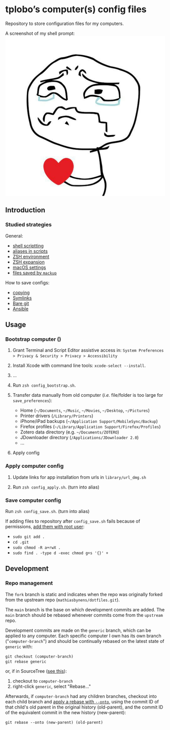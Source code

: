 # tplobo’s computer(s) config files

Repository to store configuration files for my computers.

A screenshot of my shell prompt:
![Screenshot of my shell prompt](images/sorry.jpg)

## Introduction

### Studied strategies

General:

- [shell scriptting](https://gist.github.com/mrichman/f5c0c6f0c0873392c719265dfd209e12)
- [aliases in scripts](https://unix.stackexchange.com/questions/1496/why-doesnt-my-bash-script-recognize-aliases)
- [ZSH environment](https://apple.stackexchange.com/questions/388622/zsh-zprofile-zshrc-zlogin-what-goes-where)
- [ZSH expansion](https://thevaluable.dev/zsh-expansion-guide-example/)
- [macOS settings](https://github.com/tiiiecherle/osx_install_config)
- [files saved by `mackup`](https://github.com/lra/mackup)

How to save configs:

- [copying](https://github.com/mathiasbynens/dotfiles)
- [Symlinks](https://www.youtube.com/watch?v=r_MpUP6aKiQ)
- [Bare git](https://www.atlassian.com/git/tutorials/dotfiles)
- [Ansible](https://www.youtube.com/watch?v=hPPIScBt4Gw)

## Usage

### Bootstrap computer ()

1. Grant Terminal and Script Editor assistive access in:
   `System Preferences > Privacy & Security > Privacy > Accessibility`

1. Install Xcode with command line tools: `xcode-select --install`.

1. ...

1. Run `zsh config_bootstrap.sh`.

1. Transfer data manually from old computer (_i.e._ file/folder is too
   large for `save_preferences`):

   - Home (`~/Documents`, `~/Music`, `~/Movies`, `~/Desktop`, `~/Pictures`)
   - Printer drivers (`/Library/Printers`)
   - iPhone/iPad backups (`~/Application Support/MobileSync/Backup`)
   - Firefox profiles (`~/Library/Application Support/Firefox/Profiles`)
   - Zotero data directory (e.g. `~/Documents/ZOTERO`)
   - JDownloader directory (`/Applications/JDownloader 2.0`)
   - ...

1. Apply config

### Apply computer config

1. Update links for app installation from urls in `library/url_dmg.sh`

1. Run `zsh config_apply.sh`. (turn into alias)

### Save computer config

Run `zsh config_save.sh`. (turn into alias)

If adding files to repository after `config_save.sh` fails because of
permissions, [add them with root user](https://stackoverflow.com/questions/6448242/git-push-error-insufficient-permission-for-adding-an-object-to-repository-datab):

- `sudo git add .`
- `cd .git`
- `sudo chmod -R a+rwX .`
- `sudo find . -type d -exec chmod g+s '{}' +`

## Development

### Repo management

The `fork` branch is static and indicates when the repo was originally forked
from the upstream repo (`mathiasbynens/dotfiles.git`).

The `main` branch is the base on which development commits are added. The
`main` branch should be rebased whenever commits come from the `upstream` repo.

Development commits are made on the `generic` branch, which can be applied to
any computer.
Each specific computer I own has its own branch ("`computer-branch`") and
should be continually rebased on the latest state of `generic` with:

```
git checkout (computer-branch)
git rebase generic
```

or, if in SourceTree ([see this](https://stackoverflow.com/questions/39928132/git-rebase-using-sourcetree)):

1. checkout to `computer-branch`
2. right-click `generic`, select "Rebase..."

Afterwards, if `computer-branch` had any children branches, checkout into each
child branch and [apply a rebase with `--onto`](https://stackoverflow.com/questions/45153926/git-rebase-and-children-branches), using the commit ID of that child's old
parent in the original history (old-parent), and the commit ID of the
equivalent commit in the new history (new-parent):

```
git rebase --onto (new-parent) (old-parent)
```
